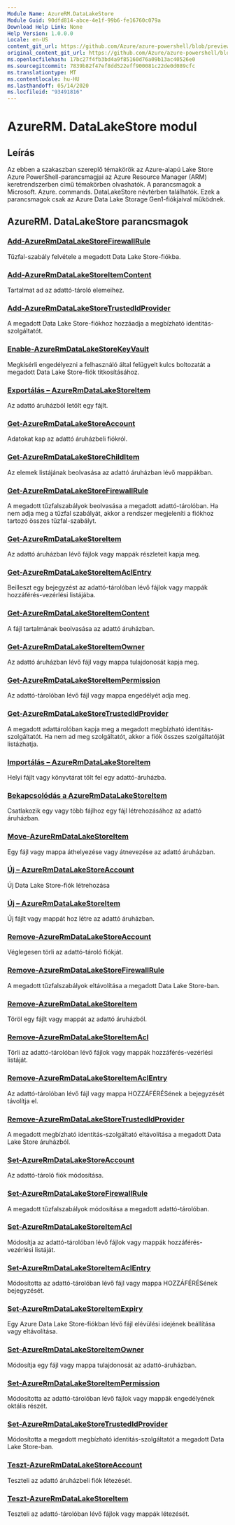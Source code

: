 ```yaml
---
Module Name: AzureRM.DataLakeStore
Module Guid: 90dfd814-abce-4e1f-99b6-fe16760c079a
Download Help Link: None
Help Version: 1.0.0.0
Locale: en-US
content_git_url: https://github.com/Azure/azure-powershell/blob/preview/src/ResourceManager/DataLakeStore/Commands.DataLakeStore/help/AzureRM.DataLakeStore.md
original_content_git_url: https://github.com/Azure/azure-powershell/blob/preview/src/ResourceManager/DataLakeStore/Commands.DataLakeStore/help/AzureRM.DataLakeStore.md
ms.openlocfilehash: 17bc27f4fb3bd4a9f85160d76a09b13ac40526e0
ms.sourcegitcommit: 7839b82f47ef8dd522eff900081c22de0d089cfc
ms.translationtype: MT
ms.contentlocale: hu-HU
ms.lasthandoff: 05/14/2020
ms.locfileid: "93491816"
---
```

# AzureRM. DataLakeStore modul
## Leírás
Az ebben a szakaszban szereplő témakörök az Azure-alapú Lake Store Azure PowerShell-parancsmagjai az Azure Resource Manager (ARM) keretrendszerben című témakörben olvashatók. A parancsmagok a Microsoft. Azure. commands. DataLakeStore névtérben találhatók. Ezek a parancsmagok csak az Azure Data Lake Storage Gen1-fiókjaival működnek.

## AzureRM. DataLakeStore parancsmagok
### [Add-AzureRmDataLakeStoreFirewallRule](Add-AzureRmDataLakeStoreFirewallRule.md)
Tűzfal-szabály felvétele a megadott Data Lake Store-fiókba.

### [Add-AzureRmDataLakeStoreItemContent](Add-AzureRmDataLakeStoreItemContent.md)
Tartalmat ad az adattó-tároló elemeihez.

### [Add-AzureRmDataLakeStoreTrustedIdProvider](Add-AzureRmDataLakeStoreTrustedIdProvider.md)
A megadott Data Lake Store-fiókhoz hozzáadja a megbízható identitás-szolgáltatót.

### [Enable-AzureRmDataLakeStoreKeyVault](Enable-AzureRmDataLakeStoreKeyVault.md)
Megkísérli engedélyezni a felhasználó által felügyelt kulcs boltozatát a megadott Data Lake Store-fiók titkosításához.

### [Exportálás – AzureRmDataLakeStoreItem](Export-AzureRmDataLakeStoreItem.md)
Az adattó áruházból letölt egy fájlt.

### [Get-AzureRmDataLakeStoreAccount](Get-AzureRmDataLakeStoreAccount.md)
Adatokat kap az adattó áruházbeli fiókról.

### [Get-AzureRmDataLakeStoreChildItem](Get-AzureRmDataLakeStoreChildItem.md)
Az elemek listájának beolvasása az adattó áruházban lévő mappákban.

### [Get-AzureRmDataLakeStoreFirewallRule](Get-AzureRmDataLakeStoreFirewallRule.md)
A megadott tűzfalszabályok beolvasása a megadott adattó-tárolóban.
Ha nem adja meg a tűzfal szabályát, akkor a rendszer megjeleníti a fiókhoz tartozó összes tűzfal-szabályt.

### [Get-AzureRmDataLakeStoreItem](Get-AzureRmDataLakeStoreItem.md)
Az adattó áruházban lévő fájlok vagy mappák részleteit kapja meg.

### [Get-AzureRmDataLakeStoreItemAclEntry](Get-AzureRmDataLakeStoreItemAclEntry.md)
Beilleszt egy bejegyzést az adattó-tárolóban lévő fájlok vagy mappák hozzáférés-vezérlési listájába.

### [Get-AzureRmDataLakeStoreItemContent](Get-AzureRmDataLakeStoreItemContent.md)
A fájl tartalmának beolvasása az adattó áruházban.

### [Get-AzureRmDataLakeStoreItemOwner](Get-AzureRmDataLakeStoreItemOwner.md)
Az adattó áruházban lévő fájl vagy mappa tulajdonosát kapja meg.

### [Get-AzureRmDataLakeStoreItemPermission](Get-AzureRmDataLakeStoreItemPermission.md)
Az adattó-tárolóban lévő fájl vagy mappa engedélyét adja meg.

### [Get-AzureRmDataLakeStoreTrustedIdProvider](Get-AzureRmDataLakeStoreTrustedIdProvider.md)
A megadott adattárolóban kapja meg a megadott megbízható identitás-szolgáltatót.
Ha nem ad meg szolgáltatót, akkor a fiók összes szolgáltatóját listázhatja.

### [Importálás – AzureRmDataLakeStoreItem](Import-AzureRmDataLakeStoreItem.md)
Helyi fájlt vagy könyvtárat tölt fel egy adattó-áruházba.

### [Bekapcsolódás a AzureRmDataLakeStoreItem](Join-AzureRmDataLakeStoreItem.md)
Csatlakozik egy vagy több fájlhoz egy fájl létrehozásához az adattó áruházban.

### [Move-AzureRmDataLakeStoreItem](Move-AzureRmDataLakeStoreItem.md)
Egy fájl vagy mappa áthelyezése vagy átnevezése az adattó áruházban.

### [Új – AzureRmDataLakeStoreAccount](New-AzureRmDataLakeStoreAccount.md)
Új Data Lake Store-fiók létrehozása

### [Új – AzureRmDataLakeStoreItem](New-AzureRmDataLakeStoreItem.md)
Új fájlt vagy mappát hoz létre az adattó áruházban.

### [Remove-AzureRmDataLakeStoreAccount](Remove-AzureRmDataLakeStoreAccount.md)
Véglegesen törli az adattó-tároló fiókját.

### [Remove-AzureRmDataLakeStoreFirewallRule](Remove-AzureRmDataLakeStoreFirewallRule.md)
A megadott tűzfalszabályok eltávolítása a megadott Data Lake Store-ban.

### [Remove-AzureRmDataLakeStoreItem](Remove-AzureRmDataLakeStoreItem.md)
Töröl egy fájlt vagy mappát az adattó áruházból.

### [Remove-AzureRmDataLakeStoreItemAcl](Remove-AzureRmDataLakeStoreItemAcl.md)
Törli az adattó-tárolóban lévő fájlok vagy mappák hozzáférés-vezérlési listáját.

### [Remove-AzureRmDataLakeStoreItemAclEntry](Remove-AzureRmDataLakeStoreItemAclEntry.md)
Az adattó-tárolóban lévő fájl vagy mappa HOZZÁFÉRÉSének a bejegyzését távolítja el.

### [Remove-AzureRmDataLakeStoreTrustedIdProvider](Remove-AzureRmDataLakeStoreTrustedIdProvider.md)
A megadott megbízható identitás-szolgáltató eltávolítása a megadott Data Lake Store áruházból.

### [Set-AzureRmDataLakeStoreAccount](Set-AzureRmDataLakeStoreAccount.md)
Az adattó-tároló fiók módosítása.

### [Set-AzureRmDataLakeStoreFirewallRule](Set-AzureRmDataLakeStoreFirewallRule.md)
A megadott tűzfalszabályok módosítása a megadott adattó-tárolóban.

### [Set-AzureRmDataLakeStoreItemAcl](Set-AzureRmDataLakeStoreItemAcl.md)
Módosítja az adattó-tárolóban lévő fájlok vagy mappák hozzáférés-vezérlési listáját.

### [Set-AzureRmDataLakeStoreItemAclEntry](Set-AzureRmDataLakeStoreItemAclEntry.md)
Módosította az adattó-tárolóban lévő fájl vagy mappa HOZZÁFÉRÉSének bejegyzését.

### [Set-AzureRmDataLakeStoreItemExpiry](Set-AzureRmDataLakeStoreItemExpiry.md)
Egy Azure Data Lake Store-fiókban lévő fájl elévülési idejének beállítása vagy eltávolítása.

### [Set-AzureRmDataLakeStoreItemOwner](Set-AzureRmDataLakeStoreItemOwner.md)
Módosítja egy fájl vagy mappa tulajdonosát az adattó-áruházban.

### [Set-AzureRmDataLakeStoreItemPermission](Set-AzureRmDataLakeStoreItemPermission.md)
Módosította az adattó-tárolóban lévő fájlok vagy mappák engedélyének oktális részét.

### [Set-AzureRmDataLakeStoreTrustedIdProvider](Set-AzureRmDataLakeStoreTrustedIdProvider.md)
Módosította a megadott megbízható identitás-szolgáltatót a megadott Data Lake Store-ban.

### [Teszt-AzureRmDataLakeStoreAccount](Test-AzureRmDataLakeStoreAccount.md)
Teszteli az adattó áruházbeli fiók létezését.

### [Teszt-AzureRmDataLakeStoreItem](Test-AzureRmDataLakeStoreItem.md)
Teszteli az adattó-tárolóban lévő fájlok vagy mappák létezését.

